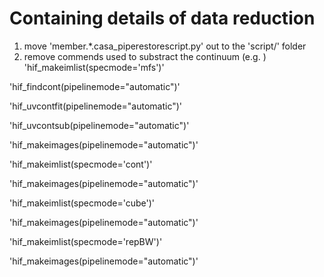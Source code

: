 # Containing details of data reduction

1. move 'member.*.casa_piperestorescript.py' out to the 'script/' folder 
2. remove commends used to substract the continuum (e.g. )
  'hif_makeimlist(specmode=\'mfs\')'
  
  'hif_findcont(pipelinemode="automatic")'
  
  'hif_uvcontfit(pipelinemode="automatic")'
  
  'hif_uvcontsub(pipelinemode="automatic")'
  
  'hif_makeimages(pipelinemode="automatic")'
  
  'hif_makeimlist(specmode='cont')'
  
  'hif_makeimages(pipelinemode="automatic")'
  
  'hif_makeimlist(specmode='cube')'
  
  'hif_makeimages(pipelinemode="automatic")'
  
  'hif_makeimlist(specmode='repBW')'
  
  'hif_makeimages(pipelinemode="automatic")'
